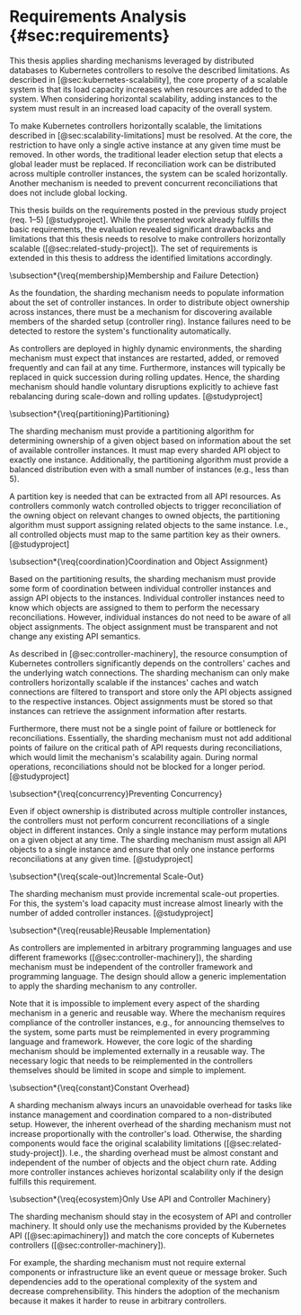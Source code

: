 # Requirements Analysis {#sec:requirements}

This thesis applies sharding mechanisms leveraged by distributed databases to Kubernetes controllers to resolve the described limitations.
As described in [@sec:kubernetes-scalability], the core property of a scalable system is that its load capacity increases when resources are added to the system.
When considering horizontal scalability, adding instances to the system must result in an increased load capacity of the overall system.

To make Kubernetes controllers horizontally scalable, the limitations described in [@sec:scalability-limitations] must be resolved.
At the core, the restriction to have only a single active instance at any given time must be removed.
In other words, the traditional leader election setup that elects a global leader must be replaced.
If reconciliation work can be distributed across multiple controller instances, the system can be scaled horizontally.
Another mechanism is needed to prevent concurrent reconciliations that does not include global locking.

This thesis builds on the requirements posted in the previous study project (req. 1–5) [@studyproject].
While the presented work already fulfills the basic requirements, the evaluation revealed significant drawbacks and limitations that this thesis needs to resolve to make controllers horizontally scalable ([@sec:related-study-project]).
The set of requirements is extended in this thesis to address the identified limitations accordingly.

\subsection*{\req{membership}Membership and Failure Detection}

As the foundation, the sharding mechanism needs to populate information about the set of controller instances.
In order to distribute object ownership across instances, there must be a mechanism for discovering available members of the sharded setup (controller ring).
Instance failures need to be detected to restore the system's functionality automatically.

As controllers are deployed in highly dynamic environments, the sharding mechanism must expect that instances are restarted, added, or removed frequently and can fail at any time.
Furthermore, instances will typically be replaced in quick succession during rolling updates.
Hence, the sharding mechanism should handle voluntary disruptions explicitly to achieve fast rebalancing during scale-down and rolling updates.
[@studyproject]

\subsection*{\req{partitioning}Partitioning}

The sharding mechanism must provide a partitioning algorithm for determining ownership of a given object based on information about the set of available controller instances.
It must map every sharded API object to exactly one instance.
Additionally, the partitioning algorithm must provide a balanced distribution even with a small number of instances (e.g., less than 5).

A partition key is needed that can be extracted from all API resources.
As controllers commonly watch controlled objects to trigger reconciliation of the owning object on relevant changes to owned objects, the partitioning algorithm must support assigning related objects to the same instance.
I.e., all controlled objects must map to the same partition key as their owners.
[@studyproject]

\subsection*{\req{coordination}Coordination and Object Assignment}

Based on the partitioning results, the sharding mechanism must provide some form of coordination between individual controller instances and assign API objects to the instances.
Individual controller instances need to know which objects are assigned to them to perform the necessary reconciliations.
However, individual instances do not need to be aware of all object assignments.
The object assignment must be transparent and not change any existing API semantics.

As described in [@sec:controller-machinery], the resource consumption of Kubernetes controllers significantly depends on the controllers' caches and the underlying watch connections.
The sharding mechanism can only make controllers horizontally scalable if the instances' caches and watch connections are filtered to transport and store only the API objects assigned to the respective instances.
Object assignments must be stored so that instances can retrieve the assignment information after restarts.

Furthermore, there must not be a single point of failure or bottleneck for reconciliations.
Essentially, the sharding mechanism must not add additional points of failure on the critical path of API requests during reconciliations, which would limit the mechanism's scalability again.
During normal operations, reconciliations should not be blocked for a longer period.
[@studyproject]

\subsection*{\req{concurrency}Preventing Concurrency}

Even if object ownership is distributed across multiple controller instances, the controllers must not perform concurrent reconciliations of a single object in different instances.
Only a single instance may perform mutations on a given object at any time.
The sharding mechanism must assign all API objects to a single instance and ensure that only one instance performs reconciliations at any given time.
[@studyproject]

\subsection*{\req{scale-out}Incremental Scale-Out}

The sharding mechanism must provide incremental scale-out properties.
For this, the system's load capacity must increase almost linearly with the number of added controller instances.
[@studyproject]

\subsection*{\req{reusable}Reusable Implementation}

As controllers are implemented in arbitrary programming languages and use different frameworks ([@sec:controller-machinery]), the sharding mechanism must be independent of the controller framework and programming language.
The design should allow a generic implementation to apply the sharding mechanism to any controller.

Note that it is impossible to implement every aspect of the sharding mechanism in a generic and reusable way.
Where the mechanism requires compliance of the controller instances, e.g., for announcing themselves to the system, some parts must be reimplemented in every programming language and framework.
However, the core logic of the sharding mechanism should be implemented externally in a reusable way.
The necessary logic that needs to be reimplemented in the controllers themselves should be limited in scope and simple to implement.

\subsection*{\req{constant}Constant Overhead}

A sharding mechanism always incurs an unavoidable overhead for tasks like instance management and coordination compared to a non-distributed setup.
However, the inherent overhead of the sharding mechanism must not increase proportionally with the controller's load.
Otherwise, the sharding components would face the original scalability limitations ([@sec:related-study-project]).
I.e., the sharding overhead must be almost constant and independent of the number of objects and the object churn rate.
Adding more controller instances achieves horizontal scalability only if the design fulfills this requirement.

\subsection*{\req{ecosystem}Only Use API and Controller Machinery}

The sharding mechanism should stay in the ecosystem of API and controller machinery.
It should only use the mechanisms provided by the Kubernetes API ([@sec:apimachinery]) and match the core concepts of Kubernetes controllers ([@sec:controller-machinery]).

For example, the sharding mechanism must not require external components or infrastructure like an event queue or message broker.
Such dependencies add to the operational complexity of the system and decrease comprehensibility.
This hinders the adoption of the mechanism because it makes it harder to reuse in arbitrary controllers.
